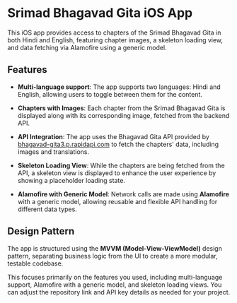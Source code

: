 # Srimad Bhagavad Gita iOS App

This iOS app provides access to chapters of the Srimad Bhagavad Gita in both Hindi and English, featuring chapter images, a skeleton loading view, and data fetching via Alamofire using a generic model.

## Features

- **Multi-language support**: The app supports two languages: Hindi and English, allowing users to toggle between them for the content.
  
- **Chapters with Images**: Each chapter from the Srimad Bhagavad Gita is displayed along with its corresponding image, fetched from the backend API.

- **API Integration**: The app uses the Bhagavad Gita API provided by [bhagavad-gita3.p.rapidapi.com](https://rapidapi.com/) to fetch the chapters' data, including images and translations.

- **Skeleton Loading View**: While the chapters are being fetched from the API, a skeleton view is displayed to enhance the user experience by showing a placeholder loading state.

- **Alamofire with Generic Model**: Network calls are made using **Alamofire** with a generic model, allowing reusable and flexible API handling for different data types.

## Design Pattern

The app is structured using the **MVVM (Model-View-ViewModel)** design pattern, separating business logic from the UI to create a more modular, testable codebase.

This focuses primarily on the features you used, including multi-language support, Alamofire with a generic model, and skeleton loading views. You can adjust the repository link and API key details as needed for your project.
